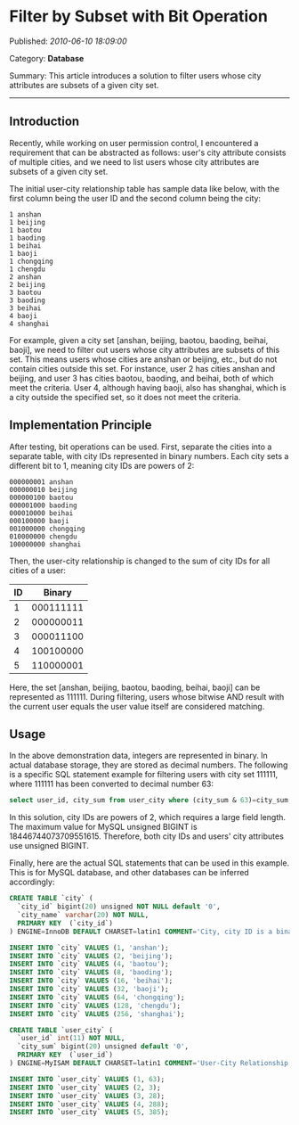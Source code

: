 # Filter by Subset with Bit Operation

Published: *2010-06-10 18:09:00*

Category: __Database__

Summary: This article introduces a solution to filter users whose city attributes are subsets of a given city set.

---

## Introduction

Recently, while working on user permission control, I encountered a requirement that can be abstracted as follows: user's city attribute consists of multiple cities, and we need to list users whose city attributes are subsets of a given city set.

The initial user-city relationship table has sample data like below, with the first column being the user ID and the second column being the city:

```
1 anshan
1 beijing
1 baotou
1 baoding
1 beihai
1 baoji
1 chongqing
1 chengdu
2 anshan
2 beijing
3 baotou
3 baoding
3 beihai
4 baoji
4 shanghai
```

For example, given a city set [anshan, beijing, baotou, baoding, beihai, baoji], we need to filter out users whose city attributes are subsets of this set. This means users whose cities are anshan or beijing, etc., but do not contain cities outside this set. For instance, user 2 has cities anshan and beijing, and user 3 has cities baotou, baoding, and beihai, both of which meet the criteria. User 4, although having baoji, also has shanghai, which is a city outside the specified set, so it does not meet the criteria.

## Implementation Principle

After testing, bit operations can be used. First, separate the cities into a separate table, with city IDs represented in binary numbers. Each city sets a different bit to 1, meaning city IDs are powers of 2:

```
000000001 anshan
000000010 beijing
000000100 baotou
000001000 baoding
000010000 beihai
000100000 baoji
001000000 chongqing
010000000 chengdu
100000000 shanghai
```

Then, the user-city relationship is changed to the sum of city IDs for all cities of a user:

| ID | Binary |
|----|--------|
| 1 | 000111111 |
| 2 | 000000011 |
| 3 | 000011100 |
| 4 | 100100000 |
| 5 | 110000001 |

Here, the set [anshan, beijing, baotou, baoding, beihai, baoji] can be represented as 111111. During filtering, users whose bitwise AND result with the current user equals the user value itself are considered matching.

## Usage

In the above demonstration data, integers are represented in binary. In actual database storage, they are stored as decimal numbers. The following is a specific SQL statement example for filtering users with city set 111111, where 111111 has been converted to decimal number 63:

```sql
select user_id, city_sum from user_city where (city_sum & 63)=city_sum;
```

In this solution, city IDs are powers of 2, which requires a large field length. The maximum value for MySQL unsigned BIGINT is 18446744073709551615. Therefore, both city IDs and users' city attributes use unsigned BIGINT.

Finally, here are the actual SQL statements that can be used in this example. This is for MySQL database, and other databases can be inferred accordingly:

```sql
CREATE TABLE `city` (
  `city_id` bigint(20) unsigned NOT NULL default '0',
  `city_name` varchar(20) NOT NULL,
  PRIMARY KEY  (`city_id`)
) ENGINE=InnoDB DEFAULT CHARSET=latin1 COMMENT='City, city ID is a binary number incremented by bit';

INSERT INTO `city` VALUES (1, 'anshan');
INSERT INTO `city` VALUES (2, 'beijing');
INSERT INTO `city` VALUES (4, 'baotou');
INSERT INTO `city` VALUES (8, 'baoding');
INSERT INTO `city` VALUES (16, 'beihai');
INSERT INTO `city` VALUES (32, 'baoji');
INSERT INTO `city` VALUES (64, 'chongqing');
INSERT INTO `city` VALUES (128, 'chengdu');
INSERT INTO `city` VALUES (256, 'shanghai');

CREATE TABLE `user_city` (
  `user_id` int(11) NOT NULL,
  `city_sum` bigint(20) unsigned default '0',
  PRIMARY KEY  (`user_id`)
) ENGINE=MyISAM DEFAULT CHARSET=latin1 COMMENT='User-City Relationship';

INSERT INTO `user_city` VALUES (1, 63);
INSERT INTO `user_city` VALUES (2, 3);
INSERT INTO `user_city` VALUES (3, 28);
INSERT INTO `user_city` VALUES (4, 288);
INSERT INTO `user_city` VALUES (5, 385);
```
